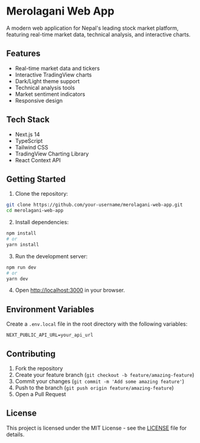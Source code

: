 # Merolagani Web App

A modern web application for Nepal's leading stock market platform, featuring real-time market data, technical analysis, and interactive charts.

## Features

- Real-time market data and tickers
- Interactive TradingView charts
- Dark/Light theme support
- Technical analysis tools
- Market sentiment indicators
- Responsive design

## Tech Stack

- Next.js 14
- TypeScript
- Tailwind CSS
- TradingView Charting Library
- React Context API

## Getting Started

1. Clone the repository:
```bash
git clone https://github.com/your-username/merolagani-web-app.git
cd merolagani-web-app
```

2. Install dependencies:
```bash
npm install
# or
yarn install
```

3. Run the development server:
```bash
npm run dev
# or
yarn dev
```

4. Open [http://localhost:3000](http://localhost:3000) in your browser.

## Environment Variables

Create a `.env.local` file in the root directory with the following variables:

```env
NEXT_PUBLIC_API_URL=your_api_url
```

## Contributing

1. Fork the repository
2. Create your feature branch (`git checkout -b feature/amazing-feature`)
3. Commit your changes (`git commit -m 'Add some amazing feature'`)
4. Push to the branch (`git push origin feature/amazing-feature`)
5. Open a Pull Request

## License

This project is licensed under the MIT License - see the [LICENSE](LICENSE) file for details.
